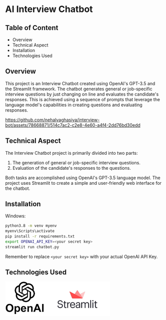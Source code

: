 # AI Interview Chatbot
## Table of Content

- Overview
- Technical Aspect
- Installation
- Technologies Used

## Overview
This project is an Interview Chatbot created using OpenAI's GPT-3.5 and the Streamlit framework. The chatbot generates general or job-specific interview questions by just changing on line and evaluates the candidate's responses. This is achieved using a sequence of prompts that leverage the language model's capabilities in creating questions and evaluating responses.


https://github.com/nehalvaghasiya/interview-bot/assets/78668871/514c7ac2-c2e8-4e60-a4f4-2dd76bd30edd


## Technical Aspect
The Interview Chatbot project is primarily divided into two parts:

1. The generation of general or job-specific interview questions.
2. Evaluation of the candidate's responses to the questions.

Both tasks are accomplished using OpenAI's GPT-3.5 language model. The project uses Streamlit to create a simple and user-friendly web interface for the chatbot.

## Installation
Windows:
```bash
python3.8 -m venv myenv
myenv\Scripts\activate
pip install -r requirements.txt
export OPENAI_API_KEY=<your secret key>
streamlit run chatbot.py
```
Remember to replace `<your secret key>` with your actual OpenAI API Key.
## Technologies Used

<img src="images/openai.png" width="125"/><img src="images/streamlit.jpg" width="210"/> 
